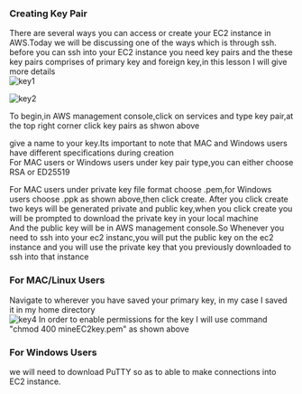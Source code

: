 ### Creating Key Pair
There are several ways you can access or create your EC2 instance in AWS.Today we will be discussing  one of the ways which is through ssh.
<br>
before you can ssh into your EC2 instance you need key pairs and the these key pairs comprises of primary key and foreign key,in this lesson I will give more details
<br>
![key1](https://github.com/AdventureLouis/Host-a-wordpress-website-in-AWS/assets/161846069/4d274f5e-f93b-4659-99d0-50803d58166c)

![key2](https://github.com/AdventureLouis/Host-a-wordpress-website-in-AWS/assets/161846069/28339997-22af-4df4-8ee5-b330d9c42365)

To begin,in AWS management console,click on services and type key pair,at the top right corner click key pairs as shwon above
<br>

give a name to your key.Its important to note that MAC and Windows users have different specifications during creation
<br>
For MAC users or Windows users under  key pair type,you can either choose RSA or ED25519
<BR>



For MAC users under private key file format choose .pem,for Windows users choose .ppk as shown above,then click create.
After you click create two keys will be generated private and public key,when you click create you will be prompted to download the private key in your local machine
<br>
And the public key will be in AWS management console.So Whenever you need to ssh into your ec2 instanc,you will put the public key on the ec2 instance and you will use the private key 
that you previously downloaded to ssh into that instance

### For MAC/Linux Users
Navigate to wherever you have saved your primary key, in my case I saved it in my home directory 
<br>
![key4](https://github.com/AdventureLouis/Host-a-wordpress-website-in-AWS/assets/161846069/76d020b6-f56a-466b-9d97-3eb8384c5ba5)
In order to enable permissions  for the key I will use command "chmod 400 mineEC2key.pem" as shown above

### For Windows Users
we will need to download PuTTY so as to able to make connections into EC2 instance.


